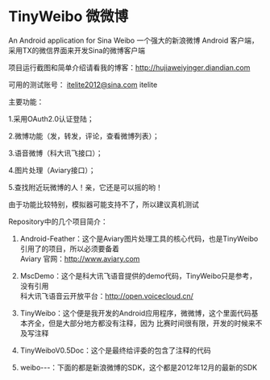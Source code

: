 TinyWeibo  微微博
=========

An Android application for Sina Weibo 一个强大的新浪微博 Android 客户端，采用TX的微信界面来开发Sina的微博客户端

项目运行截图和简单介绍请看我的博客：http://hujiaweiyinger.diandian.com

可用的测试账号：  itelite2012@sina.com   itelite

主要功能：

1.采用OAuth2.0认证登陆；

2.微博功能（发，转发，评论，查看微博列表）；

3.语音微博（科大讯飞接口）；

4.图片处理（Aviary接口）；

5.查找附近玩微博的人！亲，它还是可以摇的哟！

由于功能比较特别，模拟器可能支持不了，所以建议真机测试

Repository中的几个项目简介：

1. Android-Feather：这个是Aviary图片处理工具的核心代码，也是TinyWeibo引用了的项目，所以必须要备着<br>
   Aviary 官网：http://www.aviary.com

2. MscDemo：这个是科大讯飞语音提供的demo代码，TinyWeibo只是参考，没有引用<br>
   科大讯飞语音云开放平台：http://open.voicecloud.cn/

3. TinyWeibo：这个便是我开发的Android应用程序，微微博，这个里面代码基本齐全，但是大部分地方都没有注释，因为
   比赛时间很有限，开发的时候来不及写注释

4. TinyWeiboV0.5Doc：这个是最终给评委的包含了注释的代码

5. weibo---：下面的都是新浪微博的SDK，这个都是2012年12月的最新的SDK
